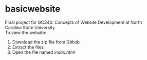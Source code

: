 # basicwebsite
Final project for GC340: Concepts of Website Development at North Carolina State University. <br>
To view the website:
  1. Download the zip file from Github
  2. Extract the files
  3. Open the file named <i>index.html</i>
